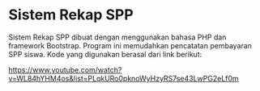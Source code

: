 <h1> Sistem Rekap SPP </h1>

Sistem Rekap SPP dibuat dengan menggunakan bahasa PHP dan framework Bootstrap. Program ini memudahkan pencatatan pembayaran SPP siswa. Kode yang digunakan berasal dari link berikut:

https://www.youtube.com/watch?v=WL84hYHM4os&list=PLqkURo0pknoWyHzyRS7se43LwPG2eLf0m

